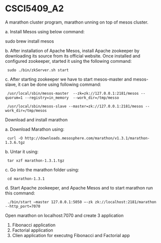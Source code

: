 # CSCI5409_A2
A marathon cluster program, marathon unning on top of mesos cluster.

a.	Install Mesos using below command:

sudo brew install mesos   

b.	After installation of Apache Mesos, install Apache zookeeper by downloading its source from its official website. Once installed and configured zookeeper, started it using the following command:
     
     sudo ./bin/zkServer.sh start

c.	After starting zookeeper we have to start mesos-master and mesos-slave, it can be done using following command:

     /usr/local/sbin/mesos-master  --zk=zk://127.0.0.1:2181/mesos --quorum=1 --registry=in_memory  --work_dir=/tmp/messo

     /usr/local/sbin/mesos-slave --master=zk://127.0.0.1:2181/mesos --work_dir=/tmp/mesos


Download and install marathon 

a.	Download Marathon using:

     curl -O http://downloads.mesosphere.com/marathon/v1.3.1/marathon-1.3.6.tgz

b.	Untar it using: 

     tar xzf marathon-1.3.1.tgz

c.	Go into the marathon folder using:

     cd marathon-1.3.1

d.	Start Apache zookeeper, and Apache Mesos and to start marathon run this command:

     ./bin/start –master 127.0.0.1:5050 –-zk zk://localhost:2181/marathon --http_port=7070


Open marathon on localhost:7070 and create 3 application 
1. Fibonacci application 
2. Factorial application
3. Clien application for executng Fibonacci and Factorial app
